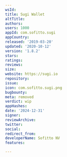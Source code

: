 ```yaml
---
wsId: 
title: Sugi Wallet
altTitle: 
authors: 
users: 1000
appId: com.sofitto.sugi
appCountry: 
released: '2019-03-20'
updated: '2020-10-12'
version: '1.8.2'
stars: 
ratings: 
reviews: 
size: 
website: https://sugi.io
repository: 
issue: 
icon: com.sofitto.sugi.png
bugbounty: 
meta: removed
verdict: wip
appHashes: 
date: '2024-12-31'
signer: 
reviewArchive: 
twitter: 
social: 
redirect_from: 
developerName: Sofitto NV
features: 

---
```


